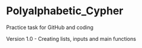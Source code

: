 # Polyalphabetic_Cypher
Practice task for GitHub and coding

Version 1.0 - Creating lists, inputs and main functions
